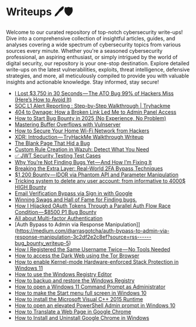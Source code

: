 # Writeups 🖊️🛡️
Welcome to our curated repository of top-notch cybersecurity write-ups! Dive into a comprehensive collection of insightful articles, guides, and analyses covering a wide spectrum of cybersecurity topics from various sources every minute. Whether you're a seasoned cybersecurity professional, an aspiring enthusiast, or simply intrigued by the world of digital security, our repository is your one-stop destination. Explore detailed write-ups on the latest vulnerabilities, exploits, threat intelligence, defensive strategies, and more, all meticulously compiled to provide you with valuable insights and actionable knowledge. Stay informed, stay secure!
<!-- WRITEUPS:START -->
- [I Lost $3,750 in 30 Seconds — The ATO Bug 99% of Hackers Miss &lpar;Here’s How to Avoid It&rpar;](https://infosecwriteups.com/i-lost-3-750-in-30-seconds-the-ato-bug-99-of-hackers-miss-heres-how-to-avoid-it-4bcb7aeaa13b?source=rss----7b722bfd1b8d---4)
- [SOC L1 Alert Reporting : Step-by-Step Walkthrough | Tryhackme](https://infosecwriteups.com/soc-l1-alert-reporting-step-by-step-walkthrough-tryhackme-6463e1f72c06?source=rss----7b722bfd1b8d---4)
- [404 to 0wnage: How a Broken Link Led Me to Admin Panel Access](https://infosecwriteups.com/404-to-0wnage-how-a-broken-link-led-me-to-admin-panel-access-2b58e1fffaa3?source=rss----7b722bfd1b8d---4)
- [How to Start Bug Bounty in 2025 &lpar;No Experience, No Problem&rpar;](https://infosecwriteups.com/how-to-start-bug-bounty-in-2025-no-experience-no-problem-89adc68da592?source=rss----7b722bfd1b8d---4)
- [Mastering Buffer Overflows with Vulnserver](https://infosecwriteups.com/mastering-buffer-overflows-with-vulnserver-ebf8ba78ff94?source=rss----7b722bfd1b8d---4)
- [How to Secure Your Home Wi-Fi Network from Hackers](https://infosecwriteups.com/how-to-secure-your-home-wi-fi-network-from-hackers-619b21c71270?source=rss----7b722bfd1b8d---4)
- [XDR: Introduction — TryHackMe Walkthrough Writeup](https://infosecwriteups.com/xdr-introduction-tryhackme-walkthrough-writeup-b53f80b698c7?source=rss----7b722bfd1b8d---4)
- [The Blank Page That Hid a Bug](https://infosecwriteups.com/when-a-blank-page-that-hid-a-bug-c0214390d68c?source=rss----7b722bfd1b8d---4)
- [Custom Rule Creation in Wazuh: Detect What You Need](https://infosecwriteups.com/custom-rule-creation-in-wazuh-detect-what-you-need-feb16cca9f6f?source=rss----7b722bfd1b8d---4)
- [✅ JWT Security Testing Test Cases](https://infosecwriteups.com/jwt-security-testing-test-cases-80db5ba4e8a1?source=rss----7b722bfd1b8d---4)
- [Why You’re Not Finding Bugs Yet — And How I’m Fixing It](https://medium.com/@k4r7h1kn/why-youre-not-finding-bugs-yet-and-how-i-m-fixing-it-072a84e4fcf4?source=rss------bug_bounty_writeup-5)
- [Breaking the Extra Layer: Real-World 2FA Bypass Techniques](https://fuzzyyduck.medium.com/breaking-the-extra-layer-real-world-2fa-bypass-techniques-f41b0995063e?source=rss------bug_bounty_writeup-5)
- [​​$1,200 Bounty — IDOR via Phantom API and Parameter Manipulation​](https://medium.com/@cadeeper/1-200-bounty-idor-via-phantom-api-and-parameter-manipulation-1f9a9d84f467?source=rss------bug_bounty_writeup-5)
- [Tricking system to delete any user account: from informative to 4000$ HIGH Bounty](https://entropydrifter.medium.com/tricking-system-to-delete-any-user-account-from-informative-to-4000-high-bounty-245944d4eaa9?source=rss------bug_bounty_writeup-5)
- [Email Verification Bypass via Sign in with Google](https://xsametyigit.medium.com/email-verification-bypass-via-sign-in-with-google-a273827c4968?source=rss------bug_bounty_writeup-5)
- [Winning Swags and Hall of Fame for Finding bugs.](https://infosecwriteups.com/winning-swags-and-hall-of-fame-for-finding-bugs-7402555fefe3?source=rss------bug_bounty_writeup-5)
- [How I Hijacked OAuth Tokens Through a Parallel Auth Flow Race Condition — $8500 P1 Bug Bounty](https://infosecwriteups.com/how-i-hijacked-oauth-tokens-through-a-parallel-auth-flow-race-condition-8500-p1-bug-bounty-7af1cccc4d4c?source=rss------bug_bounty_writeup-5)
- [All about Multi-factor Authentication](https://hassanjawaid.medium.com/all-about-multi-factor-authentication-a131d6c20bf5?source=rss------bug_bounty_writeup-5)
- [Auth Bypass to Admin via Response Manipulation]](https://medium.com/@arrasgotcha/auth-bypass-to-admin-via-response-manipulation-3c2df2e2c8ef?source=rss------bug_bounty_writeup-5)
- [How I Registered the Same Username Twice — No Tools Needed](https://strangerwhite.medium.com/how-i-registered-the-same-username-twice-no-tools-needed-284f3b46d82a?source=rss------bug_bounty_writeup-5)
- [How to access the Dark Web using the Tor Browser](https://www.bleepingcomputer.com/tutorials/how-to-access-the-dark-web-using-the-tor-browser/)
- [How to enable Kernel-mode Hardware-enforced Stack Protection in Windows 11](https://www.bleepingcomputer.com/tutorials/how-to-enable-kernel-mode-hardware-enforced-stack-protection-in-windows-11/)
- [How to use the Windows Registry Editor](https://www.bleepingcomputer.com/tutorials/how-to-use-the-windows-registry-editor/)
- [How to backup and restore the Windows Registry](https://www.bleepingcomputer.com/tutorials/how-to-backup-and-restore-the-windows-registry/)
- [How to open a Windows 11 Command Prompt as Administrator](https://www.bleepingcomputer.com/tutorials/how-to-open-a-windows-11-command-prompt-as-administrator/)
- [How to make the Start menu full screen in Windows 10](https://www.bleepingcomputer.com/tutorials/how-to-make-the-start-menu-full-screen-in-windows-10/)
- [How to install the Microsoft Visual C++ 2015 Runtime](https://www.bleepingcomputer.com/tutorials/how-to-install-the-microsoft-visual-c-2015-runtime/)
- [How to open an elevated PowerShell Admin prompt in Windows 10](https://www.bleepingcomputer.com/tutorials/how-to-open-an-elevated-powershell-admin-prompt-in-windows-10/)
- [How to Translate a Web Page in Google Chrome](https://www.bleepingcomputer.com/tutorials/how-to-translate-a-web-page-in-google-chrome/)
- [How to Install and Uninstall Google Chrome in Windows](https://www.bleepingcomputer.com/tutorials/how-to-install-and-uninstall-google-chrome-in-windows/)
<!-- WRITEUPS:END -->
